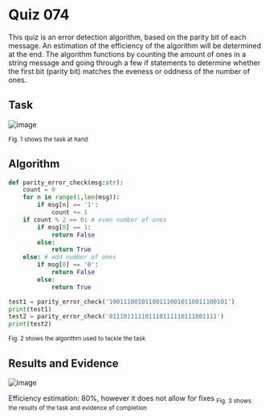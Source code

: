 # Quiz 074
This quiz is an error detection algorithm, based on the parity bit of each message. An estimation of the efficiency of the algorithm will be determined at the end.
The algorithm functions by counting the amount of ones in a string message and going through a few if statements to determine whether the first bit (parity bit) matches the eveness or oddness of the number of ones.

## Task
![image](https://github.com/user-attachments/assets/d3e26942-ebf6-4cc2-b169-a2c7ec5e5f57)

<sub>Fig. 1 shows the task at hand</sub>

## Algorithm
```.py
def parity_error_check(msg:str):
    count = 0
    for n in range(1,len(msg)):
        if msg[n] == '1':
            count += 1
    if count % 2 == 0: # even number of ones
        if msg[0] == 1:
            return False
        else:
            return True
    else: # odd number of ones
        if msg[0] == '0':
            return False
        else:
            return True

test1 = parity_error_check('100111001011001110010110011100101')
print(test1)
test2 = parity_error_check('011101111101110111110111001111')
print(test2)

```
<sub>Fig. 2 shows the algorithm used to tackle the task</sub>

## Results and Evidence
![image](https://github.com/user-attachments/assets/f39bb338-cf62-44d5-8132-bab8a564838e)

Efficiency estimation: 80%, however it does not allow for fixes
<sub>Fig. 3 shows the results of the task and evidence of completion</sub>
